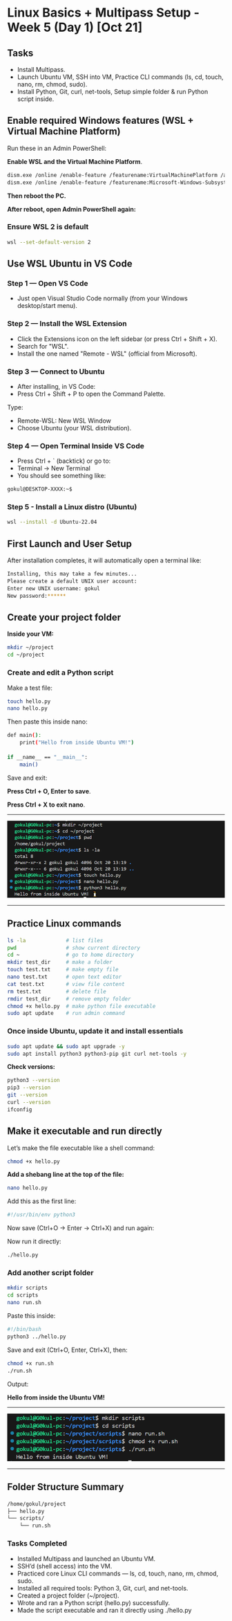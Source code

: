 # Linux Basics + Multipass Setup - Week 5 (Day 1) [Oct 21]

## Tasks

- Install Multipass.
- Launch Ubuntu VM, SSH into VM, Practice CLI commands (ls, cd, touch, nano, rm, chmod, sudo).
- Install Python, Git, curl, net-tools, Setup simple folder & run Python script inside.

## Enable required Windows features (WSL + Virtual Machine Platform)

Run these in an Admin PowerShell:

**Enable WSL and the Virtual Machine Platform**.

```bash
dism.exe /online /enable-feature /featurename:VirtualMachinePlatform /all /norestart
dism.exe /online /enable-feature /featurename:Microsoft-Windows-Subsystem-Linux /all /norestart
```

**Then reboot the PC.**

**After reboot, open Admin PowerShell again:**

### Ensure WSL 2 is default

```bash
wsl --set-default-version 2
```

## Use WSL Ubuntu in VS Code

### Step 1 — Open VS Code

- Just open Visual Studio Code normally (from your Windows desktop/start menu).

### Step 2 — Install the WSL Extension

- Click the Extensions icon on the left sidebar (or press Ctrl + Shift + X).
- Search for "WSL".
- Install the one named "Remote - WSL" (official from Microsoft).

### Step 3 — Connect to Ubuntu

- After installing, in VS Code:
- Press Ctrl + Shift + P to open the Command Palette.

Type:

- Remote-WSL: New WSL Window
- Choose Ubuntu (your WSL distribution).

### Step 4 — Open Terminal Inside VS Code

- Press Ctrl + ` (backtick) or go to:
- Terminal → New Terminal
- You should see something like:

```bash
gokul@DESKTOP-XXXX:~$
```

### Step 5 - Install a Linux distro (Ubuntu)

```bash
wsl --install -d Ubuntu-22.04
```

## First Launch and User Setup

After installation completes, it will automatically open a terminal like:

```bash
Installing, this may take a few minutes...
Please create a default UNIX user account:
Enter new UNIX username: gokul
New password:******
```

## Create your project folder

**Inside your VM:**

```bash
mkdir ~/project
cd ~/project
```

### Create and edit a Python script

Make a test file:

```bash
touch hello.py
nano hello.py
```

Then paste this inside nano:

```bash
def main():
    print("Hello from inside Ubuntu VM!")

if __name__ == "__main__":
    main()
```

Save and exit:

**Press Ctrl + O, Enter to save**.

**Press Ctrl + X to exit nano**.

---
![screenshot](./Images/img1.PNG)

---

## Practice Linux commands

```bash
ls -la             # list files
pwd                # show current directory
cd ~               # go to home directory
mkdir test_dir     # make a folder
touch test.txt     # make empty file
nano test.txt      # open text editor
cat test.txt       # view file content
rm test.txt        # delete file
rmdir test_dir     # remove empty folder
chmod +x hello.py  # make python file executable
sudo apt update    # run admin command
```

### Once inside Ubuntu, update it and install essentials

```bash
sudo apt update && sudo apt upgrade -y
sudo apt install python3 python3-pip git curl net-tools -y
```

**Check versions:**

```bash
python3 --version
pip3 --version
git --version
curl --version
ifconfig
```

## Make it executable and run directly

Let’s make the file executable like a shell command:

```bash
chmod +x hello.py
```

**Add a shebang line at the top of the file:**

```bash
nano hello.py
```

Add this as the first line:

```bash
#!/usr/bin/env python3
```

Now save (Ctrl+O → Enter → Ctrl+X) and run again:

Now run it directly:

```bash
./hello.py
```

### Add another script folder

```bash
mkdir scripts
cd scripts
nano run.sh
```

Paste this inside:

```bash
#!/bin/bash
python3 ../hello.py
```

Save and exit (Ctrl+O, Enter, Ctrl+X), then:

```bash
chmod +x run.sh
./run.sh
```

Output:

**Hello from inside the Ubuntu VM!**

---
![screenshot](./Images/img2.png)

---

## Folder Structure Summary

```bash
/home/gokul/project
├── hello.py
└── scripts/
    └── run.sh
```

### Tasks Completed

- Installed Multipass and launched an Ubuntu VM.
- SSH’d (shell access) into the VM.
- Practiced core Linux CLI commands — ls, cd, touch, nano, rm, chmod, sudo.
- Installed all required tools: Python 3, Git, curl, and net-tools.
- Created a project folder (~/project).
- Wrote and ran a Python script (hello.py) successfully.
- Made the script executable and ran it directly using ./hello.py
